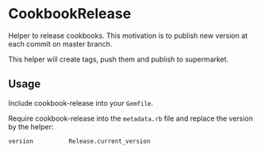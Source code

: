 CookbookRelease
===============

Helper to release cookbooks. This motivation is to publish new version at each commit on master branch.

This helper will create tags, push them and publish to supermarket.

Usage
-----

Include cookbook-release into your `Gemfile`.

Require cookbook-release into the `metadata.rb` file and replace the version by the helper:

```
version          Release.current_version
```
